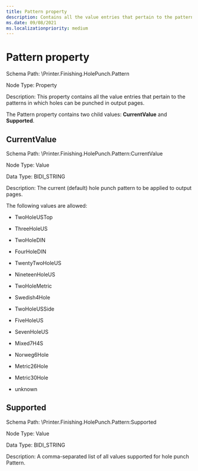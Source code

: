 ```yaml
---
title: Pattern property
description: Contains all the value entries that pertain to the patterns in which holes can be punched in output pages.
ms.date: 09/08/2021
ms.localizationpriority: medium
---
```


# Pattern property

Schema Path: \\Printer.Finishing.HolePunch.Pattern

Node Type: Property

Description: This property contains all the value entries that pertain to the patterns in which holes can be punched in output pages.

The Pattern property contains two child values: **CurrentValue** and **Supported**.

## CurrentValue

Schema Path: \\Printer.Finishing.HolePunch.Pattern:CurrentValue

Node Type: Value

Data Type: BIDI_STRING

Description: The current (default) hole punch pattern to be applied to output pages.

The following values are allowed:

- TwoHoleUSTop

- ThreeHoleUS

- TwoHoleDIN

- FourHoleDIN

- TwentyTwoHoleUS

- NineteenHoleUS

- TwoHoleMetric

- Swedish4Hole

- TwoHoleUSSide

- FiveHoleUS

- SevenHoleUS

- Mixed7H4S

- Norweg6Hole

- Metric26Hole

- Metric30Hole

- unknown

## Supported

Schema Path: \\Printer.Finishing.HolePunch.Pattern:Supported

Node Type: Value

Data Type: BIDI_STRING

Description: A comma-separated list of all values supported for hole punch Pattern.
